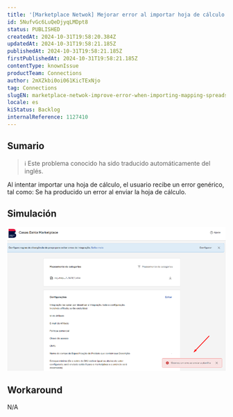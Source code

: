 ```yaml
---
title: '[Marketplace Netwok] Mejorar error al importar hoja de cálculo de mapeo'
id: 5NufvGc6LuQeDjyqLMDpt8
status: PUBLISHED
createdAt: 2024-10-31T19:58:20.384Z
updatedAt: 2024-10-31T19:58:21.185Z
publishedAt: 2024-10-31T19:58:21.185Z
firstPublishedAt: 2024-10-31T19:58:21.185Z
contentType: knownIssue
productTeam: Connections
author: 2mXZkbi0oi061KicTExNjo
tag: Connections
slugEN: marketplace-netwok-improve-error-when-importing-mapping-spreadsheet
locale: es
kiStatus: Backlog
internalReference: 1127410
---
```


## Sumario

>ℹ️ Este problema conocido ha sido traducido automáticamente del inglés.


Al intentar importar una hoja de cálculo, el usuario recibe un error genérico, tal como: Se ha producido un error al enviar la hoja de cálculo.


##

## Simulación



 ![](https://raw.githubusercontent.com/vtexdocs/help-center-content/refs/heads/main/docs/es/known-issues/Connections/marketplace-netwok-mejorar-error-al-importar-hoja-de-calculo-de-mapeo_1.png)


##

## Workaround


N/A





